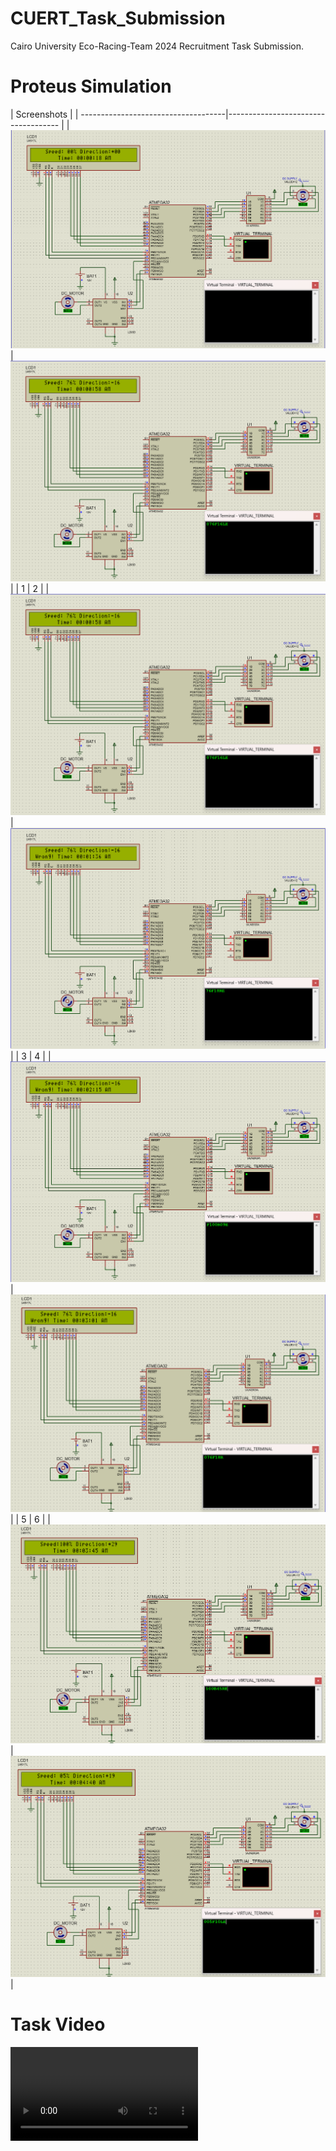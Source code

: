 # CUERT_Task_Submission
Cairo University Eco-Racing-Team 2024 Recruitment Task Submission.
# Proteus Simulation
| Screenshots                                                               | 
| ------------------------------------|------------------------------------ | 
| ![2](Screenshots/0.png)             | ![1](Screenshots/1.png)             |
| 1                                   | 2                                   | 
| ![1](Screenshots/1.png)             | ![2](Screenshots/2.png)             |
| 3                                   | 4                                   | 
| ![3](Screenshots/3.png)             | ![4](Screenshots/4.png)             |
| 5                                   | 6                                   | 
| ![5](Screenshots/5.png)             | ![6](Screenshots/6.png)             |

# Task Video
![Video](Video/CUERT_Task_Video.mp4)
